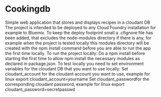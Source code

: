 # Cookingdb
Simple web application that stores and displays recipes in a cloudant DB
The project is intended to be deployed to any Cloud Foundry installation for example to Bluemix.
To keep the deploy footprint small a .cfignore file has been added, that excludes the node-modules directory if there is any, for example when the project is tested locally this modules directory will be created with the npm install command before you are able to run the app the first time locally.
To run the project locally:
Do a npm install before starting the first time to allow npm install the necessary modules as declared in package.json.
To test locally you need to set environment variables for the cloudant DB that you want to use locally:
Set cloudant_account for the cloudant account you want to use, example for linux export cloudant_account=yourname
Set cloudant_passwordfor the corresponding cloudant password, example for linux export cloudant_password=secretpasswd

